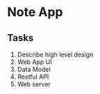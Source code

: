 # Note App

## Tasks
1. Describe high level design
2. Web App UI
3. Data Model
4. Restful API
5. Web server